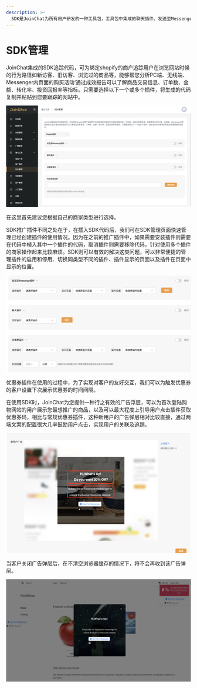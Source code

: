 ```yaml
---
description: >-
  SDK是JoinChat为所有用户研发的一种工具包，工具包中集成的聊天插件、发送至Messenger插件、优惠券插件以及用户行为追踪等工具，只需将SDK代码安装到您的网站中，即可实现轻松管理各位插件，捕捉用户行为实现精准营销
---
```


# SDK管理

JoinChat集成的SDK追踪代码，可为绑定shopify的商户追踪用户在浏览网站时候的行为路径如新访客、旧访客、浏览过的商品等，能够帮您分析PC端、无线端、Messenger内页面的购买活动‘通过成效报告可以了解商品交易信息、订单数、金额、转化率、投资回报率等指标。只需要选择以下一个或多个插件，将生成的代码复制并粘贴到您要跟踪的网站中。

![SDK&#x7BA1;&#x7406;](../../.gitbook/assets/image%20%2871%29.png)

在这里首先建议您根据自己的商家类型进行选择。

SDK推广插件不同之处在于，在插入SDK代码后，我们可在SDK管理页面快速管理已经创建插件的使用情况。因为在之前的推广插件中，如果需要安装插件则需要在代码中植入其中一个插件的代码，取消插件则需要移除代码，针对使用多个插件的商家操作起来比较麻烦。SDK则可以有效的解决这类问题，可以非常便捷的管理插件的启用和停用、切换同类型不同的插件、插件显示的页面以及插件在页面中显示的位置。

![SDK&#x914D;&#x7F6E;](../../.gitbook/assets/image%20%28160%29.png)

优惠券插件在使用的过程中，为了实现对客户的友好交互，我们可以为触发优惠券的客户设置下次展示优惠券的时间间隔。

在使用SDK时，JoinChat为您提供一种行之有效的广告浮层，可以为首次登陆购物网站的用户展示您最想推广的商品，以及可以最大程度上引导用户点击插件获取优惠券码，相比与常规优惠券插件，这种新用户的广告弹层相对比较直接，通过两端文案的配置很大几率鼓励用户点击，实现用户的关联及追踪。

![&#x65B0;&#x7528;&#x6237;&#x5E7F;&#x544A;](../../.gitbook/assets/image%20%2814%29.png)

当客户关闭广告弹层后，在不清空浏览器缓存的情况下，将不会再收到该广告弹层。

![&#x5B9E;&#x9645;&#x6548;&#x679C;](../../.gitbook/assets/image.png)





